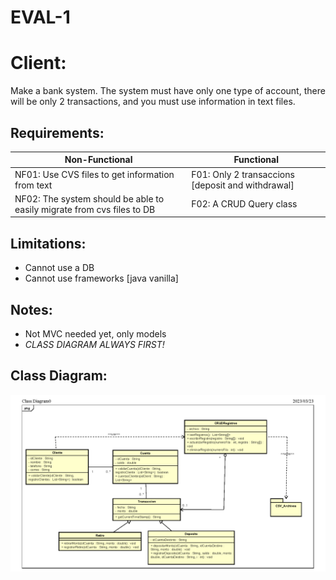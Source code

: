# EVAL-1

# Client:
Make a bank system.
The system must have only one type of account, there will be only 2 transactions, and you must use information in text files.

## Requirements:
 |Non-Functional|Functional|
 |--------------|----------|
 |NF01: Use CVS files to get information from text|F01: Only 2 transaccions [deposit and withdrawal]|
 |NF02: The system should be able to easily migrate from cvs files to DB |F02: A CRUD Query class|
 
 ## Limitations:
 - Cannot use a DB
 - Cannot use frameworks [java vanilla]
 
 ## Notes:
- Not MVC needed yet, only models
- *CLASS DIAGRAM ALWAYS FIRST!*

## Class Diagram:
![EVAL1-DiagramClass](EVAL1/Documentation/Eval1.png)
